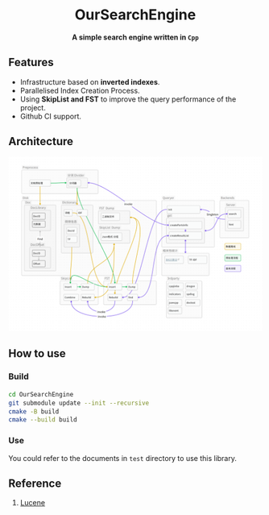 <div align="center">
  <h1>OurSearchEngine</code></h1>

  <p>
    <strong>A simple search engine written in <code>Cpp</code></strong>
  </p>
</div>

## Features
- Infrastructure based on **inverted indexes**.
- Parallelised Index Creation Process.
- Using **SkipList and FST** to improve the query performance of the project.
- Github CI support.


## Architecture
![Architecture](doc/pic/Arch.png)


## How to use
### Build
```bash
cd OurSearchEngine
git submodule update --init --recursive
cmake -B build
cmake --build build
```

### Use
You could refer to the documents in `test` directory to use this library.



## Reference
1. [Lucene](https://www.infoq.cn/article/ejeg02vroegvalw4j_ll)
